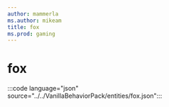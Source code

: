 ```yaml
---
author: mammerla
ms.author: mikeam
title: fox
ms.prod: gaming
---
```


# fox

:::code language="json" source="../../VanillaBehaviorPack/entities/fox.json":::
